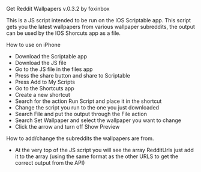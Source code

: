 Get Reddit Wallpapers v.0.3.2
by foxinbox

This is a JS script intended to be run on the IOS Scriptable app. This script gets you the latest wallpapers from various wallpaper subreddits, the output can be used by the IOS Shorcuts app as a file. 

How to use on iPhone
- Download the Scriptable app
- Download the JS file
- Go to the JS file in the files app
- Press the share button and share to Scriptable
- Press Add to My Scripts
- Go to the Shortcuts app
- Create a new shortcut
- Search for the action Run Script and place it in the shortcut
- Change the script you run to the one you just downloaded
- Search File and put the output through the File action
- Search Set Wallpaper and select the wallpaper you want to change
- Click the arrow and turn off Show Preview

How to add/change the subreddits the wallpapers are from.
- At the very top of the JS script you will see the array RedditUrls just add it to the array (using the same format as the other URLS to get the correct output from the API)
